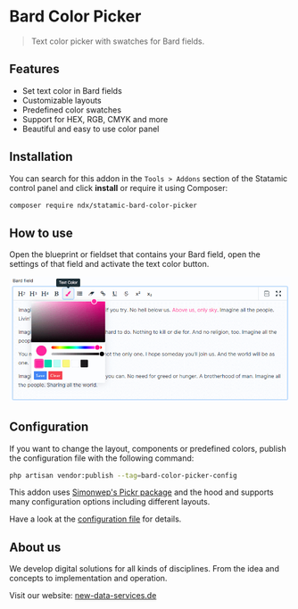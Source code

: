 <!-- statamic:hide -->

# Bard Color Picker

<!-- /statamic:hide -->

> Text color picker with swatches for Bard fields.

## Features

- Set text color in Bard fields
- Customizable layouts
- Predefined color swatches
- Support for HEX, RGB, CMYK and more
- Beautiful and easy to use color panel

## Installation

You can search for this addon in the `Tools > Addons` section of the Statamic control panel and click **install** or require it using Composer:

``` bash
composer require ndx/statamic-bard-color-picker
```

## How to use

Open the blueprint or fieldset that contains your Bard field, open the settings of that field and activate the text color button. 

![Preview of open text color panel](preview.png "Text color panel")

## Configuration

If you want to change the layout, components or predefined colors, publish the configuration file with the following command:

``` bash
php artisan vendor:publish --tag=bard-color-picker-config
```

This addon uses [Simonwep's Pickr package](https://github.com/Simonwep/pickr) and the hood and supports many configuration options including different layouts.

Have a look at the [configuration file](config/bard-color-picker.php) for details.

## About us

We develop digital solutions for all kinds of disciplines. From the idea and concepts to implementation and operation.

Visit our website: [new-data-services.de](https://new-data-services.de/)
